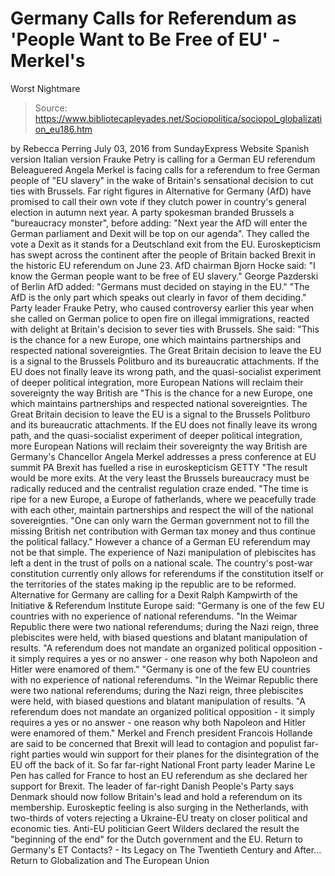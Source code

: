 # Germany Calls for Referendum as 'People Want to Be Free of EU' - Merkel's 
Worst Nightmare

> Source: https://www.bibliotecapleyades.net/Sociopolitica/sociopol_globalization_eu186.htm

by Rebecca Perring July 03, 2016
from SundayExpress Website
Spanish version
Italian version
Frauke Petry
is calling for
a German EU referendum
Beleaguered Angela Merkel
is facing calls for a referendum
to free German people of "EU slavery"
in the wake of Britain's sensational decision
to cut ties with Brussels.
Far right figures in Alternative for Germany (AfD) have promised to call their own vote if they clutch power in country's general election in autumn next year. A party spokesman branded Brussels a "bureaucracy monster", before adding:
"Next year the AfD will enter the German parliament and Dexit will be top on our agenda".
They called the vote a Dexit as it stands for a Deutschland exit from the EU. Euroskepticism has swept across the continent after the people of Britain backed Brexit in the historic EU referendum on June 23. AfD chairman Bjorn Hocke said:
"I know the German people want to be free of EU slavery."
George Pazderski of Berlin AfD added:
"Germans must decided on staying in the EU." "The AfD is the only part which speaks out clearly in favor of them deciding."
Party leader Frauke Petry, who caused controversy earlier this year when she called on German police to open fire on illegal immigrations, reacted with delight at Britain's decision to sever ties with Brussels. She said:
"This is the chance for a new Europe, one which maintains partnerships and respected national sovereignties. The Great Britain decision to leave the EU is a signal to the Brussels Politburo and its bureaucratic attachments. If the EU does not finally leave its wrong path, and the quasi-socialist experiment of deeper political integration, more European Nations will reclaim their sovereignty the way British are
"This is the chance for a new Europe, one which maintains partnerships and respected national sovereignties. The Great Britain decision to leave the EU is a signal to the Brussels Politburo and its bureaucratic attachments.
If the EU does not finally leave its wrong path, and the quasi-socialist experiment of deeper political integration, more European Nations will reclaim their sovereignty the way British are
Germany's Chancellor Angela Merkel
addresses a press conference at EU summit
PA
Brexit has fuelled
a rise in euroskepticism GETTY
"The result would be more exits. At the very least the Brussels bureaucracy must be radically reduced and the centralist regulation craze ended. "The time is ripe for a new Europe, a Europe of fatherlands, where we peacefully trade with each other, maintain partnerships and respect the will of the national sovereignties. "One can only warn the German government not to fill the missing British net contribution with German tax money and thus continue the political fallacy."
However a chance of a German EU referendum may not be that simple. The experience of Nazi manipulation of plebiscites has left a dent in the trust of polls on a national scale. The country's post-war constitution currently only allows for referendums if the constitution itself or the territories of the states making ip the republic are to be reformed.
Alternative for Germany
are calling for a Dexit
Ralph Kampwirth of the Initiative & Referendum Institute Europe said:
"Germany is one of the few EU countries with no experience of national referendums. "In the Weimar Republic there were two national referendums; during the Nazi reign, three plebiscites were held, with biased questions and blatant manipulation of results. "A referendum does not mandate an organized political opposition - it simply requires a yes or no answer - one reason why both Napoleon and Hitler were enamored of them."
"Germany is one of the few EU countries with no experience of national referendums.
"In the Weimar Republic there were two national referendums; during the Nazi reign, three plebiscites were held, with biased questions and blatant manipulation of results. "A referendum does not mandate an organized political opposition - it simply requires a yes or no answer - one reason why both Napoleon and Hitler were enamored of them."
Merkel and French president Francois Hollande are said to be concerned that Brexit will lead to contagion and populist far-right parties would win support for their planes for the disintegration of the EU off the back of it.
So far far-right National Front party leader Marine Le Pen has called for France to host an EU referendum as she declared her support for Brexit. The leader of far-right Danish People's Party says Denmark should now follow Britain's lead and hold a referendum on its membership. Euroskeptic feeling is also surging in the Netherlands, with two-thirds of voters rejecting a Ukraine-EU treaty on closer political and economic ties. Anti-EU politician Geert Wilders declared the result the "beginning of the end" for the Dutch government and the EU.
Return to Germany's ET Contacts? - Its Legacy on The Twentieth Century and After...
Return to Globalization and The European Union

